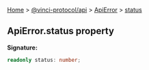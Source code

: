 [Home](./index.md) &gt; [@vinci-protocol/api](./api.md) &gt; [ApiError](./api.apierror.md) &gt; [status](./api.apierror.status.md)

## ApiError.status property

<b>Signature:</b>

```typescript
readonly status: number;
```
